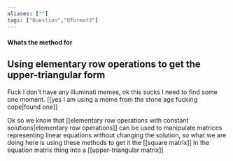 ```yaml
---
aliases: [""]
tags: ["Question","QFormat3"]
---
```


#### Whats the method for
## Using elementary row operations to get the upper-triangular form
Fuck I don't have any illuminati memes, ok this sucks I need to find some one moment. [[yes I am using a meme from the stone age fucking cope|found one]]

Ok so we know that [[elementary row operations with constant solutions|elementary row operations]] can be used to manipulate matrices representing linear equations without changing the solution, so what we are doing here is using these methods to get it the [[square matrix]] in the equation matrix thing into a [[upper-triangular matrix]]